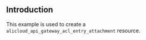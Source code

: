 ## Introduction

This example is used to create a `alicloud_api_gateway_acl_entry_attachment` resource.

<!-- BEGIN_TF_DOCS -->

<!-- END_TF_DOCS -->
